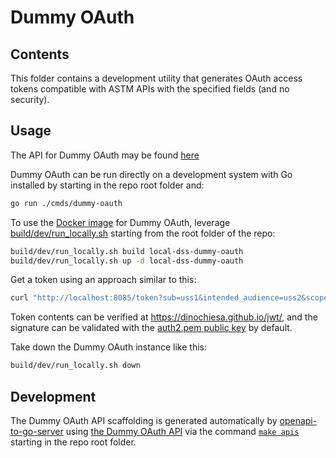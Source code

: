 # Dummy OAuth

## Contents

This folder contains a development utility that generates OAuth access tokens compatible with ASTM APIs with the specified fields (and no security).

## Usage

The API for Dummy OAuth may be found [here](../../interfaces/dummy-oauth)

Dummy OAuth can be run directly on a development system with Go installed by starting in the repo root folder and:

```bash
go run ./cmds/dummy-oauth
```

To use the [Docker image](Dockerfile) for Dummy OAuth, leverage [build/dev/run_locally.sh](../../build/dev/run_locally.sh) starting from the root folder of the repo:

```bash
build/dev/run_locally.sh build local-dss-dummy-oauth
build/dev/run_locally.sh up -d local-dss-dummy-oauth
```

Get a token using an approach similar to this:

```bash
curl "http://localhost:8085/token?sub=uss1&intended_audience=uss2&scope=dss.read.identification_service_areas&issuer=dummy_oauth"
```

Token contents can be verified at https://dinochiesa.github.io/jwt/, and the signature can be validated with the [auth2.pem public key](../../build/test-certs/auth2.pem) by default.

Take down the Dummy OAuth instance like this:

```bash
build/dev/run_locally.sh down
```

## Development

The Dummy OAuth API scaffolding is generated automatically by [openapi-to-go-server](../../interfaces/openapi-to-go-server) using [the Dummy OAuth API](../../interfaces/dummy-oauth/dummy-oauth.yaml) via the command [`make apis`](../../Makefile) starting in the repo root folder.
